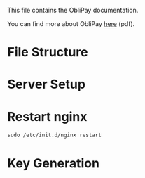 This file contains the ObliPay documentation.

You can find more about ObliPay [here](https://github.com/skaparelos/ObliPay-Server/blob/master/docs/ObliviousAccounting.pdf) (pdf).

# File Structure

# Server Setup

# Restart nginx
```
sudo /etc/init.d/nginx restart
```


# Key Generation
